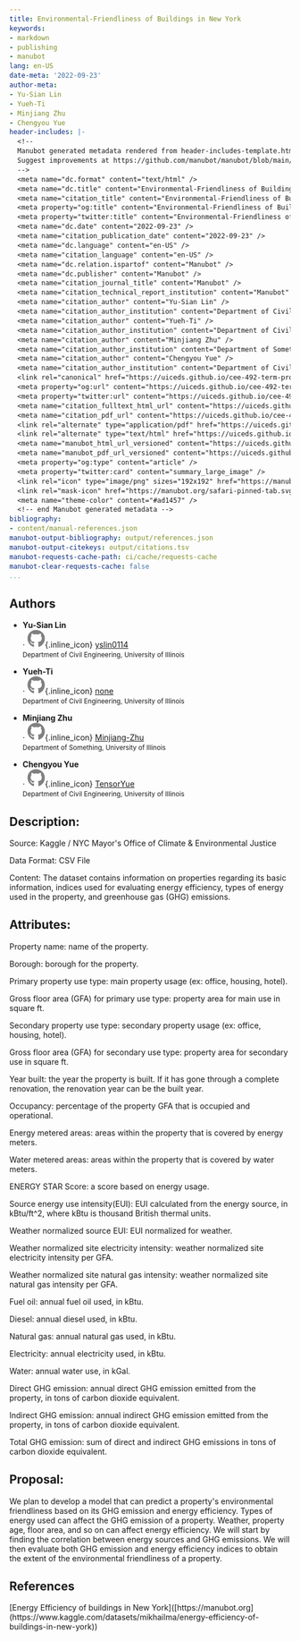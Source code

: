 ```yaml
---
title: Environmental-Friendliness of Buildings in New York
keywords:
- markdown
- publishing
- manubot
lang: en-US
date-meta: '2022-09-23'
author-meta:
- Yu-Sian Lin
- Yueh-Ti
- Minjiang Zhu
- Chengyou Yue
header-includes: |-
  <!--
  Manubot generated metadata rendered from header-includes-template.html.
  Suggest improvements at https://github.com/manubot/manubot/blob/main/manubot/process/header-includes-template.html
  -->
  <meta name="dc.format" content="text/html" />
  <meta name="dc.title" content="Environmental-Friendliness of Buildings in New York" />
  <meta name="citation_title" content="Environmental-Friendliness of Buildings in New York" />
  <meta property="og:title" content="Environmental-Friendliness of Buildings in New York" />
  <meta property="twitter:title" content="Environmental-Friendliness of Buildings in New York" />
  <meta name="dc.date" content="2022-09-23" />
  <meta name="citation_publication_date" content="2022-09-23" />
  <meta name="dc.language" content="en-US" />
  <meta name="citation_language" content="en-US" />
  <meta name="dc.relation.ispartof" content="Manubot" />
  <meta name="dc.publisher" content="Manubot" />
  <meta name="citation_journal_title" content="Manubot" />
  <meta name="citation_technical_report_institution" content="Manubot" />
  <meta name="citation_author" content="Yu-Sian Lin" />
  <meta name="citation_author_institution" content="Department of Civil Engineering, University of Illinois" />
  <meta name="citation_author" content="Yueh-Ti" />
  <meta name="citation_author_institution" content="Department of Civil Engineering, University of Illinois" />
  <meta name="citation_author" content="Minjiang Zhu" />
  <meta name="citation_author_institution" content="Department of Something, University of Illinois" />
  <meta name="citation_author" content="Chengyou Yue" />
  <meta name="citation_author_institution" content="Department of Civil Engineering, University of Illinois" />
  <link rel="canonical" href="https://uiceds.github.io/cee-492-term-project-fall-2022-cmyy/" />
  <meta property="og:url" content="https://uiceds.github.io/cee-492-term-project-fall-2022-cmyy/" />
  <meta property="twitter:url" content="https://uiceds.github.io/cee-492-term-project-fall-2022-cmyy/" />
  <meta name="citation_fulltext_html_url" content="https://uiceds.github.io/cee-492-term-project-fall-2022-cmyy/" />
  <meta name="citation_pdf_url" content="https://uiceds.github.io/cee-492-term-project-fall-2022-cmyy/manuscript.pdf" />
  <link rel="alternate" type="application/pdf" href="https://uiceds.github.io/cee-492-term-project-fall-2022-cmyy/manuscript.pdf" />
  <link rel="alternate" type="text/html" href="https://uiceds.github.io/cee-492-term-project-fall-2022-cmyy/v/ec1d93dae065833106c7a4f9f07922cda418345c/" />
  <meta name="manubot_html_url_versioned" content="https://uiceds.github.io/cee-492-term-project-fall-2022-cmyy/v/ec1d93dae065833106c7a4f9f07922cda418345c/" />
  <meta name="manubot_pdf_url_versioned" content="https://uiceds.github.io/cee-492-term-project-fall-2022-cmyy/v/ec1d93dae065833106c7a4f9f07922cda418345c/manuscript.pdf" />
  <meta property="og:type" content="article" />
  <meta property="twitter:card" content="summary_large_image" />
  <link rel="icon" type="image/png" sizes="192x192" href="https://manubot.org/favicon-192x192.png" />
  <link rel="mask-icon" href="https://manubot.org/safari-pinned-tab.svg" color="#ad1457" />
  <meta name="theme-color" content="#ad1457" />
  <!-- end Manubot generated metadata -->
bibliography:
- content/manual-references.json
manubot-output-bibliography: output/references.json
manubot-output-citekeys: output/citations.tsv
manubot-requests-cache-path: ci/cache/requests-cache
manubot-clear-requests-cache: false
...
```


## Authors



+ **Yu-Sian Lin**<br>
    · ![GitHub icon](images/github.svg){.inline_icon}
    [yslin0114](https://github.com/yslin0114)<br>
  <small>
     Department of Civil Engineering, University of Illinois
  </small>

+ **Yueh-Ti**<br>
    · ![GitHub icon](images/github.svg){.inline_icon}
    [none](https://github.com/none)<br>
  <small>
     Department of Civil Engineering, University of Illinois
  </small>

+ **Minjiang Zhu**<br>
    · ![GitHub icon](images/github.svg){.inline_icon}
    [Minjiang-Zhu](https://github.com/Minjiang-Zhu)<br>
  <small>
     Department of Something, University of Illinois
  </small>

+ **Chengyou Yue**<br>
    · ![GitHub icon](images/github.svg){.inline_icon}
    [TensorYue](https://github.com/TensorYue)<br>
  <small>
     Department of Civil Engineering, University of Illinois
  </small>









## Description:
Source: Kaggle / NYC Mayor's Office of Climate & Environmental Justice

Data Format: CSV File

Content: The dataset contains information on properties regarding its basic information, indices used for evaluating energy efficiency, types of energy used in the property, and greenhouse gas (GHG) emissions.

## Attributes:

Property name: name of the property.

Borough: borough for the property.

Primary property use type: main property usage (ex: office, housing, hotel).

Gross floor area (GFA) for primary use type: property area for main use in square ft.

Secondary property use type: secondary property usage (ex: office, housing, hotel).

Gross floor area (GFA) for secondary use type: property area for secondary use in square ft.

Year built: the year the property is built. If it has gone through a complete renovation, the renovation year can be the built year.

Occupancy: percentage of the property GFA that is occupied and operational.

Energy metered areas: areas within the property that is covered by energy meters.

Water metered areas: areas within the property that is covered by water meters.

ENERGY STAR Score: a score based on energy usage.

Source energy use intensity(EUI): EUI calculated from the energy source, in kBtu/ft^2, where kBtu is thousand British thermal units.

Weather normalized source EUI:  EUI normalized for weather.

Weather normalized site electricity intensity: weather normalized site electricity intensity per GFA.

Weather normalized site natural gas intensity: weather normalized site natural gas intensity per GFA.

Fuel oil: annual fuel oil used, in kBtu.

Diesel: annual diesel used, in kBtu.

Natural gas: annual natural gas used, in kBtu.

Electricity: annual electricity used, in kBtu.

Water: annual water use, in kGal.

Direct GHG emission: annual direct GHG emission emitted from the property, in tons of carbon dioxide equivalent.

Indirect GHG emission: annual indirect GHG emission emitted from the property, in tons of carbon dioxide equivalent.

Total GHG emission: sum of direct and indirect GHG emissions in tons of carbon dioxide equivalent.


## Proposal:

We plan to develop a model that can predict a property's environmental friendliness based on its GHG emission and energy efficiency. Types of energy used can affect the GHG emission of a property. Weather, property age, floor area, and so on can affect energy efficiency. We will start by finding the correlation between energy sources and GHG emissions. We will then evaluate both GHG emission and energy efficiency indices to obtain the extent of the environmental friendliness of a property.



## References

<!-- Explicitly insert bibliography here -->
<div id="refs"></div>
[Energy Efficiency of buildings in New York]([https://manubot.org](https://www.kaggle.com/datasets/mikhailma/energy-efficiency-of-buildings-in-new-york))
